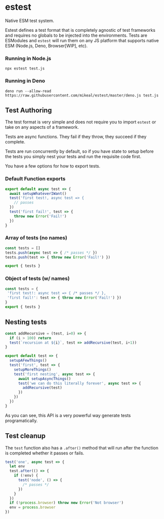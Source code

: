 # estest

Native ESM test system.

Estest defines a test format that is completely agnostic of test frameworks
and requires no globals to be injected into the environments. Tests are ESModules
and `estest` will run them on any JS platform that supports native ESM (Node.js,
Deno, Browser[WIP], etc).

### Running in Node.js

```
npx estest test.js
```

### Running in Deno

```
deno run --allow-read https://raw.githubusercontent.com/mikeal/estest/master/deno.js test.js
```

## Test Authoring

The test format is very simple and does not require you to import `estest` or take
on any aspects of a framework.

Tests are async functions. They fail if they throw, they succeed if they complete.

Tests are run concurrently by default, so if you have state to setup before the
tests you simply nest your tests and run the requisite code first.

You have a few options for how to export tests.

### Default Function exports

```js
export default async test => {
  await setupWhateverIWant()
  test('first test!, async test => {
    // passes
  })
  test('first fail!', test => {
    throw new Error('Fail!')
  })
}
```

### Array of tests (no names)

```js
const tests = []
tests.push(async test => { /* passes */ })
tests.push(test => { throw new Error('Fail!') })

export { tests }
```

### Object of tests (w/ names)

```js
const tests = {
 'first test!: async test => { /* passes */ },
 'first fail!': test => { throw new Error('Fail!') })
}
export { tests }
```

## Nesting tests

```js
const addRecursive = (test, i=0) => {
  if (i > 100) return
  test(`recursion at ${i}`, test => addRecursive(test, i+1))
}

export default test => {
  setupAFewThings()
  test('first', test => {
    setupMoreThings()
    test('first nesting', async test => {
      await setupAsyncThings()
      test('we can do this literally forever', async test => {
        addRecursive(test)
      })
    })
  })
}
```

As you can see, this API is a very powerful way generate tests programatically.

## Test cleanup

The `test` function also has a `.after()` method that will run after the function
is completed whether it passes or fails.

```js
test('one', async test => {
  let env
  test.after(() => {
    if (!env) {
      test('node', () => {
        /* passes */
      })
    }
  })
  if (!process.browser) throw new Error('Not browser')
  env = process.browser
})
```

